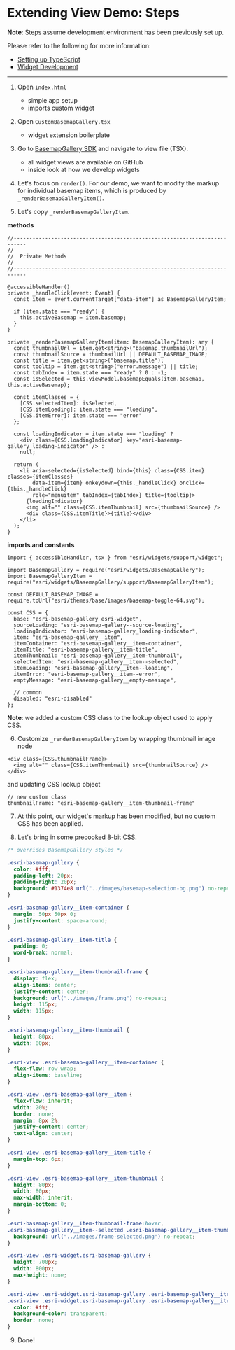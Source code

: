 # Extending View Demo: Steps

**Note**: Steps assume development environment has been previously set up.

Please refer to the following for more information:

- [Setting up TypeScript](https://developers.arcgis.com/javascript/latest/guide/typescript-setup/index.html)
- [Widget Development](https://developers.arcgis.com/javascript/latest/guide/custom-widget/index.html)
____________

1. Open `index.html`
    - simple app setup
    - imports custom widget

2. Open `CustomBasemapGallery.tsx`
    - widget extension boilerplate

3. Go to [BasemapGallery SDK](https://developers.arcgis.com/javascript/latest/api-reference/esri-widgets-BasemapGallery.html) and navigate to view file (TSX).
    - all widget views are available on GitHub
    - inside look at how we develop widgets

4. Let's focus on `render()`. For our demo, we want to modify the markup for individual basemap items, which is produced by `_renderBasemapGalleryItem()`.

5. Let's copy `_renderBasemapGalleryItem`.

  **methods**

  ```tsx
  //--------------------------------------------------------------------------
  //
  //  Private Methods
  //
  //--------------------------------------------------------------------------

  @accessibleHandler()
  private _handleClick(event: Event) {
    const item = event.currentTarget["data-item"] as BasemapGalleryItem;

    if (item.state === "ready") {
      this.activeBasemap = item.basemap;
    }
  }

  private _renderBasemapGalleryItem(item: BasemapGalleryItem): any {
    const thumbnailUrl = item.get<string>("basemap.thumbnailUrl");
    const thumbnailSource = thumbnailUrl || DEFAULT_BASEMAP_IMAGE;
    const title = item.get<string>("basemap.title");
    const tooltip = item.get<string>("error.message") || title;
    const tabIndex = item.state === "ready" ? 0 : -1;
    const isSelected = this.viewModel.basemapEquals(item.basemap, this.activeBasemap);

    const itemClasses = {
      [CSS.selectedItem]: isSelected,
      [CSS.itemLoading]: item.state === "loading",
      [CSS.itemError]: item.state === "error"
    };            ``

    const loadingIndicator = item.state === "loading" ?
      <div class={CSS.loadingIndicator} key="esri-basemap-gallery_loading-indicator" /> :
      null;

    return (
      <li aria-selected={isSelected} bind={this} class={CSS.item} classes={itemClasses}
          data-item={item} onkeydown={this._handleClick} onclick={this._handleClick}
          role="menuitem" tabIndex={tabIndex} title={tooltip}>
        {loadingIndicator}
        <img alt="" class={CSS.itemThumbnail} src={thumbnailSource} />
        <div class={CSS.itemTitle}>{title}</div>
      </li>
    );
  }
  ```

  **imports and constants**

  ```tsx
  import { accessibleHandler, tsx } from "esri/widgets/support/widget";

  import BasemapGallery = require("esri/widgets/BasemapGallery");
  import BasemapGalleryItem = require("esri/widgets/BasemapGallery/support/BasemapGalleryItem");

  const DEFAULT_BASEMAP_IMAGE = require.toUrl("esri/themes/base/images/basemap-toggle-64.svg");

  const CSS = {
    base: "esri-basemap-gallery esri-widget",
    sourceLoading: "esri-basemap-gallery--source-loading",
    loadingIndicator: "esri-basemap-gallery_loading-indicator",
    item: "esri-basemap-gallery__item",
    itemContainer: "esri-basemap-gallery__item-container",
    itemTitle: "esri-basemap-gallery__item-title",
    itemThumbnail: "esri-basemap-gallery__item-thumbnail",
    selectedItem: "esri-basemap-gallery__item--selected",
    itemLoading: "esri-basemap-gallery__item--loading",
    itemError: "esri-basemap-gallery__item--error",
    emptyMessage: "esri-basemap-gallery__empty-message",

    // common
    disabled: "esri-disabled"
  };
  ```

  **Note**: we added a custom CSS class to the lookup object used to apply CSS.

6. Customize `_renderBasemapGalleryItem` by wrapping thumbnail image node

  ```tsx
  <div class={CSS.thumbnailFrame}>
    <img alt="" class={CSS.itemThumbnail} src={thumbnailSource} />
  </div>
  ```

  and updating CSS lookup object

  ```tsx
  // new custom class
  thumbnailFrame: "esri-basemap-gallery__item-thumbnail-frame"
  ```

7. At this point, our widget's markup has been modified, but no custom CSS has been applied.

8. Let's bring in some precooked 8-bit CSS.

  ```css
  /* overrides BasemapGallery styles */
  
  .esri-basemap-gallery {
    color: #fff;
    padding-left: 20px;
    padding-right: 20px;
    background: #1374e8 url("../images/basemap-selection-bg.png") no-repeat;
  }
  
  .esri-basemap-gallery__item-container {
    margin: 50px 50px 0;
    justify-content: space-around;
  }
  
  .esri-basemap-gallery__item-title {
    padding: 0;
    word-break: normal;
  }
  
  .esri-basemap-gallery__item-thumbnail-frame {
    display: flex;
    align-items: center;
    justify-content: center;
    background: url("../images/frame.png") no-repeat;
    height: 115px;
    width: 115px;
  }
  
  .esri-basemap-gallery__item-thumbnail {
    height: 80px;
    width: 80px;
  }
  
  .esri-view .esri-basemap-gallery__item-container {
    flex-flow: row wrap;
    align-items: baseline;
  }
  
  .esri-view .esri-basemap-gallery__item {
    flex-flow: inherit;
    width: 20%;
    border: none;
    margin: 8px 2%;
    justify-content: center;
    text-align: center;
  }
  
  .esri-view .esri-basemap-gallery__item-title {
    margin-top: 6px;
  }
  
  .esri-view .esri-basemap-gallery__item-thumbnail {
    height: 80px;
    width: 80px;
    max-width: inherit;
    margin-bottom: 0;
  }
  
  .esri-basemap-gallery__item-thumbnail-frame:hover,
  .esri-basemap-gallery__item--selected .esri-basemap-gallery__item-thumbnail-frame {
    background: url("../images/frame-selected.png") no-repeat;
  }
  
  .esri-view .esri-widget.esri-basemap-gallery {
    height: 700px;
    width: 800px;
    max-height: none;
  }
  
  .esri-view .esri-widget.esri-basemap-gallery .esri-basemap-gallery__item,
  .esri-view .esri-widget.esri-basemap-gallery .esri-basemap-gallery__item-title {
    color: #fff;
    background-color: transparent;
    border: none;
  }
  ```

9. Done!

